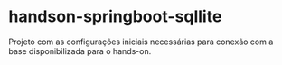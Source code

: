 # handson-springboot-sqllite
Projeto com as configurações iniciais necessárias para conexão com a base disponibilizada para o hands-on.
